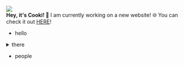 ![](http://cooki-studios.github.io/img/CookiWeb.png)
<br>
__Hey, it's Cooki! 👋__
I am currently working on a new website! 🌐 You can check it out [HERE](https://cooki-studios.github.io)!
<br>
- hello
>
<details>
  <summary>
    there
  </summary>
  
  ```javascript
    console.log("You're not meant to be here! 🤨");
  ```
</details>

- people
